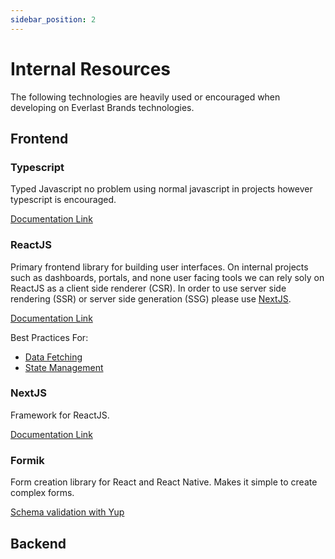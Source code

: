 ```yaml
---
sidebar_position: 2
---
```


# Internal Resources

The following technologies are heavily used or encouraged when developing on Everlast Brands technologies.

## Frontend

### Typescript

Typed Javascript no problem using normal javascript in projects however typescript is encouraged.

[Documentation Link](https://www.typescriptlang.org/docs/)

### ReactJS

Primary frontend library for building user interfaces. On internal projects such as dashboards, portals, and none user facing tools we can rely soly on ReactJS as a client side renderer (CSR). In order to use server side rendering (SSR) or server side generation (SSG) please use [NextJS](#nextjs).

[Documentation Link](https://reactjs.org/docs/getting-started.html)

Best Practices For:

- [Data Fetching](/docs/dev-best-practice-docs/data-fetching)
- [State Management](/docs/dev-best-practice-docs/state-management)

### NextJS

Framework for ReactJS.

[Documentation Link](https://nextjs.org/docs/getting-started)

### Formik

Form creation library for React and React Native. Makes it simple to create complex forms.

[Schema validation with Yup](/docs/dev-best-practice-docs/form-validation)

## Backend

